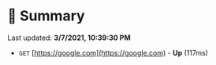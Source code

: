 # 📖 Summary
Last updated: **3/7/2021, 10:39:30 PM**

- `GET` [https://google.com](https://google.com) - **Up** (117ms)
